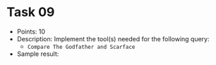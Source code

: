 # Task 09
- Points: 10
- Description: Implement the tool(s) needed for the following query:
    - `Compare The Godfather and Scarface`
- Sample result:
